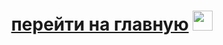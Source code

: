 <h1 align="center"><a href="https://dima455689.github.io/glavnaia/" target="_blank"> перейти на главную</a> 
<img src="https://dima455689.github.io/ctrl-c_ctrl-v/" height="32"/></h1>
